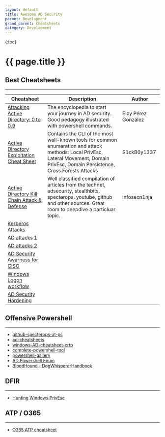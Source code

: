 ```yaml
---
layout: default
title: Awesome AD Security
parent: Development
grand_parent: Cheatsheets  
category: Development
---
```


{:toc}

# {{ page.title }}

## Best Cheatsheets
------------------------

| **Cheatsheet**  | **Description** |    **Author**    |
|-----------------|-----------------|------------------|
| [Attacking Active Directory: 0 to 0.9](https://zer1t0.gitlab.io/posts/attacking_ad/) | The encyclopedia to start your journey in AD security. Good pedagogy illustrated with powershell commands. | Eloy Pérez González | 
| [Active Directory Exploitation Cheat Sheet](https://github.com/S1ckB0y1337/Active-Directory-Exploitation-Cheat-Sheet) | Contains the CLI of the most well-known tools for common enumeration and attack methods: Local PrivEsc, Lateral Movement, Domain PrivEsc, Domain Persistence, Cross Forests Attacks | S1ckB0y1337 |
| [Active Directory Kill Chain Attack & Defense](https://github.com/infosecn1nja/AD-Attack-Defense) | Well classified compilation of articles from the technet, adsecurity, stealthbits, specterops, youtube, github and other sources. Great room to deepdive a particluar topic. | infosecn1nja |
| [Kerberos Attacks](https://github.com/jomivz/cybrary/blob/master/purpleteam/red/windows/LDAP%20Service%20and%20Kereberos%20Protocol%20Attacks.pdf) | | |
| [AD attacks 1](https://github.com/jomivz/cybrary/blob/master/purpleteam/red/windows/TTPs%20to%20Attack%20Active%20Directory.pdf)| | |
| [AD attacks 2](https://github.com/jomivz/cybrary/blob/master/purpleteam/red/windows/Modern%20Active%20Directory%20Attacks.pdf)| | |
| [AD Security Awarness for CISO](https://github.com/jomivz/cybrary/blob/master/purpleteam/red/windows/Active%20Directory%20Security%20-%20An%20Executive%20Summary%20for%20CISOs.pdf)| | |
| [Windows Logon workflow](https://github.com/jomivz/cybrary/blob/master/purpleteam/red/windows/windows_account_logon_flow_v0.1.pdf)| | |
| [AD Security Hardening](https://github.com/jomivz/cybrary/blob/master/purpleteam/red/windows/Active%20Directory%20Security%20Assessment%20%5BADSA%5D.pdf)| | |

## Offensive Powershell
------------------------

- [github-specterops-at-ps](https://github.com/specterops/at-ps)
- [ad-cheatsheets](https://ethicalhackersacademy.com/blogs/ethical-hackers-academy/active-directory)
- [windows-AD-cheatsheet-crtp](https://casvancooten.com/posts/2020/11/windows-active-directory-exploitation-cheat-sheet-and-command-reference/)
- [complete-powershell-tool](https://www.varonis.com/blog/powershell-tool-roundup/)
- [powershell-gallery](https://www.powershellgallery.com/packages/EventList/2.0.0)
- [AD Powershell Enum](https://github.com/jomivz/cybrary/blob/master/purpleteam/red/windows/Active%20Directory%20Enumeration%20With%20PowerShell.pdf)
- [BloodHound - DogWhispererHandbook](https://github.com/jomivz/cybrary/blob/master/purpleteam/red/windows/ERNW_DogWhispererHandbook.pdf)

## DFIR 
------------------------

- [Hunting Windows PrivEsc](https://github.com/jomivz/cybrary/blob/master/purpleteam/red/windows/Hunting%20for%20Privilege%20Escalation%20in%20Windows%20Environment..pdf)

## ATP / O365
------------------------

- [O365 ATP cheatsheet](https://github.com/jomivz/cybrary/blob/master/purpleteam/red/windows/O365%20ATP%20Datasheet.pdf)
